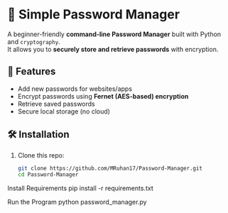 # 🔐 Simple Password Manager

A beginner-friendly **command-line Password Manager** built with Python and `cryptography`.  
It allows you to **securely store and retrieve passwords** with encryption.

## 🚀 Features
- Add new passwords for websites/apps
- Encrypt passwords using **Fernet (AES-based) encryption**
- Retrieve saved passwords
- Secure local storage (no cloud)

## 🛠 Installation
1. Clone this repo:
   ```bash
   git clone https://github.com/MRuhan17/Password-Manager.git
   cd Password-Manager

Install Requirements
pip install -r requirements.txt

Run the Program
python password_manager.py
